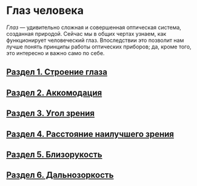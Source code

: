 # Глаз человека
_Глаз_ — удивительно сложная и совершенная оптическая система, созданная природой. Сейчас мы в общих чертах узнаем, как функционирует человеческий глаз. Впоследствии это позволит нам лучше понять принципы работы оптических приборов; да, кроме того, это интересно и важно само по себе.
## [Раздел 1.  Строение глаза](/Глаз%20человека/Строение%20глаза.md)
## [Раздел 2. Аккомодация](/Глаз%20человека/Аккомодация.md)
## [Раздел 3. Угол зрения](/Глаз%20человека/Угол%20зрения.md)
## [Раздел 4. Расстояние наилучшего зрения](/Глаз%20человека/Расстояние%20наилучшего%20зрения.md)
## [Раздел 5. Близорукость](/Глаз%20человека/Близорукость.md)
## [Раздел 6. Дальнозоркость](/Глаз%20человека/Дальнозоркость.md)
